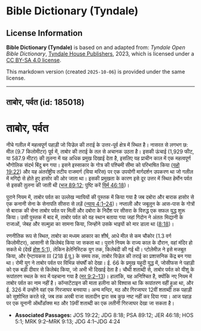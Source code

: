 # Bible Dictionary (Tyndale)

## License Information

**Bible Dictionary (Tyndale)** is based on and adapted from: _Tyndale Open Bible Dictionary_, [Tyndale House Publishers](https://tyndaleopenresources.com/), 2023, which is licensed under a [CC BY-SA 4.0 license](https://creativecommons.org/licenses/by-sa/4.0/legalcode.en).

This markdown version (created `2025-10-06`) is provided under the same license.



--------------------------------

## ताबोर, पर्वत (id: 185018)

ताबोर, पर्वत
============

नीचे गलील में महत्वपूर्ण पहाड़ी जो यिज्रेल की तराई के उत्तर\-पूर्व क्षेत्र में स्थित है। नासरत से लगभग छ: मील (9\.7 किलोमीटर) पूर्व में, ताबोर की तराई के तल से अचानक उठता है। इसकी ऊंचाई (1,929 फीट, या 587\.9 मीटर) की तुलना में यह अधिक प्रमुख दिखाई देता है, इसलिए यह प्राचीन काल में एक महत्वपूर्ण भौगोलिक संदर्भ बिंदु बन गया। इसने इस्साकार के गोत्र की पश्चिमी सीमा को परिभाषित किया ([यहो 19:22](https://ref.ly/Josh19:22)) और यह अंतर्राष्ट्रीय तटीय राजमार्ग (विया मरिस) पर एक उपयोगी मार्गदर्शन उपकरण था जो गलील में मगिद्दो से होते हुए हासोर की ओर जाता था। इसकी प्रमुखता के कारण इसे दूर उत्तर में स्थित हेर्मोन पर्वत से इसकी तुलना की जाती थी ([भज 89:12](https://ref.ly/Ps89:12); पुष्टि करें [यिर्म 46:18](https://ref.ly/Jer46:18))। 

पुराने नियम में, ताबोर पर्वत का उल्लेख न्यायियों की पुस्तक में किया गया है जब दबोरा और बाराक हासोर से एक कनानी सेना के सेनापति सीसरा से लड़ें ([न्याय 4:1–24](https://ref.ly/Judg4:1-Judg4:24))। नप्ताली और जबूलून के आस\-पास के गोत्रों से बाराक की सेना ताबोर पर्वत पर मिली और दबोरा के निर्देश पर सीसरा के विरुद्ध एक सफल युद्ध शुरू किया। उसी पुस्तक में बाद में, ताबोर पर्वत को वह स्थान बताया गया जहां गिदोन ने अंततः मिद्यानी के राजाओं, जेबह और सल्मुन्ना का सामना किया, जिन्होंने उसके भाइयों को मार डाला था ([8:18](https://ref.ly/Judg8:18))। 

रणनीतिक रूप से स्थित, ताबोर का मध्यम आकार का शीर्ष, आधे मील से कम चौकोर (1\.3 वर्ग किलोमीटर), आसानी से किलेबंद किया जा सकता था। पुराने नियम के राज्य काल के दौरान, वहां मंदिर हो सकते थे (देखें [होश 5:1](https://ref.ly/Hos5:1)), लेकिन हेलेनिस्टिक युग तक, किलेबंदी की गई थी। प्टोलेमीज़ ने इसे मजबूत किया, और ऐन्टायकस III (218 ई.पू.) के समय तक, ताबोर यिज्रेल की तराई का प्रशासनिक केंद्र बन गया था। रोमी युग ने ताबोर पर्वत पर विभिन्न संघर्षों को देखा। ई. 66 के प्रमुख यहूदी युद्ध में, जोसीफस ने पहाड़ी को एक बड़ी दीवार से किलेबंद किया, जो अभी भी दिखाई देता है। चौथी शताब्दी से, ताबोर पर्वत को यीशु के रूपांतरण स्थल के रूप में पहचाना गया है ([मर 9:2–13](https://ref.ly/Mark9:2-Mark9:13))। हालांकि, यह अनिश्चित है, क्योंकि नए नियम में ताबोर पर्वत का नाम नहीं है। कॉन्सटेंटाइन की माता हलीना को विश्वास था कि रूपांतरण वहीं हुआ था, और ई. 326 में उन्होंने वहां एक गिरजाघर बनवाया। अन्य मन्दिर, मठ और गिरजाघर 12वीं शताब्दी तक पहाड़ी को सुशोभित करते रहे, जब तक अरबी राजा सलादीन द्वारा सब कुछ नष्ट नहीं कर दिया गया। आज पहाड़ पर एक यूनानी ऑर्थोडॉक्स मठ और 19वीं शताब्दी का एक लतीनी गिरजाघर देखा जा सकता है।

* **Associated Passages:** JOS 19:22; JDG 8:18; PSA 89:12; JER 46:18; HOS 5:1; MRK 9:2–MRK 9:13; JDG 4:1–JDG 4:24

